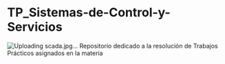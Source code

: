 # TP_Sistemas-de-Control-y-Servicios
![Uploading scada.jpg…]()
Repositorio dedicado a la resolución de Trabajos Prácticos
asignados en la materia

